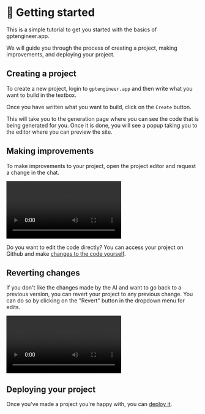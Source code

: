 # :rocket: Getting started

This is a simple tutorial to get you started with the basics of gptengineer.app.

We will guide you through the process of creating a project, making improvements, and deploying your project.

## Creating a project

To create a new project, login to `gptengineer.app` and then write what you want to build in the textbox.

Once you have written what you want to build, click on the `Create` button.

This will take you to the generation page where you can see the code that is being generated for you. Once it is done, you will see a popup taking you to the editor where you can preview the site.

## Making improvements

To make improvements to your project, open the project editor and request a change in the chat.

<video autoplay loop src="/assets/improve.mp4"> video </video>

Do you want to edit the code directly? You can access your project on Github and make [changes to the code yourself](features/git-integration.md).

## Reverting changes

If you don't like the changes made by the AI and want to go back to a previous version, you can revert your project to any previous change. You can do so by clicking on the "Revert" button in the dropdown menu for edits.

<video autoplay loop src="/assets/revert.mp4"> video </video>

## Deploying your project

Once you've made a project you're happy with, you can [deploy it](features/deploy.md).
